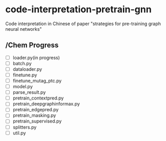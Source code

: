 # code-interpretation-pretrain-gnn
Code interpretation in Chinese of paper "strategies for pre-training graph neural networks"

## /Chem Progress
- [ ] loader.py(in progress)
- [ ] batch.py
- [ ] dataloader.py
- [ ] finetune.py
- [ ] finetune_mutag_ptc.py
- [ ] model.py
- [ ] parse_result.py
- [ ] pretrain_contextpred.py
- [ ] pretrain_deepgraphinformax.py
- [ ] pretrain_edgepred.py
- [ ] pretrain_masking.py
- [ ] pretrain_supervised.py
- [ ] splitters.py
- [ ] util.py
